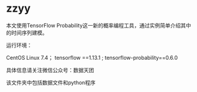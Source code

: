 # zzyy

本文使用TensorFlow Probability这一新的概率编程工具，通过实例简单介绍其中的时间序列建模。

运行环境：

CentOS Linux 7.4；
tensorflow ==1.13.1 ;
tensorflow-probability==0.6.0

具体信息请关注微信公众号：数据天团

该文件夹中包括数据文件和python程序
